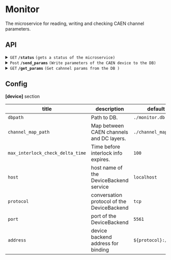 # Monitor

The microservice for reading, writing and checking CAEN channel parameters.

## API

<details>
 <summary><code>GET</code> <code><b>/status</b></code>
 <code>(gets a status of the microservice)</code></summary>

##### Parameters

> None

##### Responses

> | status code | response/body | response/body example |
> |------|-----|-----|
> | `1` | `application/json` | `{}` |
> | `0` | `text/plain;charset=UTF-8` | `"No response from the device"` |

</details>

<details>
 <summary><code>Post</code> <code><b>/send_params</b></code> 
 <code>(Write parameters of the CAEN device to the DB)</code></summary>

##### Parameters

> | name |  type   | data type  | description |
> |------|-----|---------|-----------------|
> | channel_id |  required | str   | Channel id in the following format: "{board}_{conet}_{link}_{channel num}" |
> | channel_parameters |  required | dict   | Channel parameters from CAEN board |

##### Responses

> | status code | response | response example | comment |
> |------|-----|-----|-----|
> | `1` | `application/json` | `{'timestamp': 1720361379,'body': {'params_ok' : True, 'interlock' : False,  'interlock check timestamp' : 1720361369, 'params check timestamp' : 1720361379}}` | `Parameters were written` |
> | `0` | `application/json` | `{'timestamp': 1720361379, 'body': {'params_ok' : True, 'interlock' : False, 'interlock check timestamp' : 1720361369, 'params check timestamp' : 1720361379}}` | `There  the DB. Parameters were not written.`|

</details>

<details>
 <summary><code>GET</code> <code><b>/get_params</b></code>
 <code>(Get cahnnel params from the DB )</code></summary>

##### Parameters

> | name |  type   | data type  | description |
> |------|-----|---------|-----------------|
> | start_time |  required | int   | Start timestamp of requested info (in seconds from the Epoch) |
> | end_time |  required | int   | End timestamp of requested info (in seconds from the Epoch)  |

##### Responses

> | status code | response/body | response/body example | comment |
> |------|-----|-----|-----|
> | `1` | `application/json` | `{17 : {"V": 1000, "I" : 0.1, "t": 1720361379}}` | `Here ch_id corresponds to DC layers naming convention.`|
> | `0` | `text/plain;charset=UTF-8` | `"Something is wrong in the DB. No rows selected."` | `` |

</details>

## Config

**[device]** section

| title | description | default value |
|------|-----|-----|
| `dbpath` | Path to DB. | `./monitor.db` |
| `channel_map_path` | Map between CAEN channels and DC layers. | `./channel_map.json` |
| `max_interlock_check_delta_time` | Time before interlock info expires. | `100` |
| `host` | host name of the DeviceBackend service | `localhost` |
| `protocol` | conversation protocol of the DeviceBackend | `tcp` |
| `port` | port of the DeviceBackend | `5561` |
| `address` | device backend address for binding | `${protocol}://*:${port}` |
